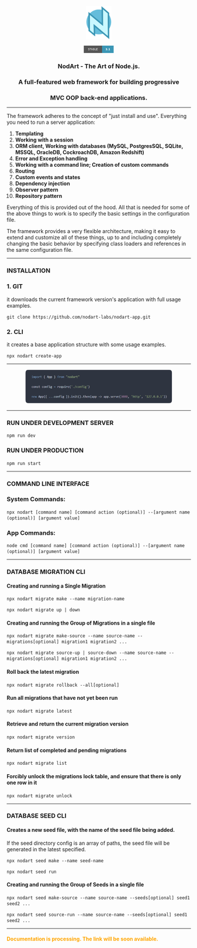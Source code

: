 
<div style="text-align:center">
<img src="sources/img/nodart-logo.svg" width="70">
<p>
<img src="sources/img/badges/stable-3.svg" height="20">
</p>
</div>
<h3 style="text-align: center">NodArt - The Art of Node.js.</h3>
<h3 style="text-align: center"> A full-featured web framework for building progressive</h3>
<h3 style="text-align: center"> MVC OOP back-end applications. </h3>


---


The framework adheres to the concept of "just install and use". 
Everything you need to run a server application:

1. **Templating**
2. **Working with a session**
3. **ORM client, Working with databases (MySQL, PostgresSQL, SQLite, MSSQL, OracleDB, CockroachDB, Amazon Redshift)**
4. **Error and Exception handling**
5. **Working with a command line; Creation of custom commands**
6. **Routing**
7. **Custom events and states**
8. **Dependency injection**
9. **Observer pattern**
10. **Repository pattern**

Everything of this is provided out of the hood. 
All that is needed for some of the above things to work is to specify the basic settings 
in the configuration file. 

The framework provides a very flexible architecture, 
making it easy to extend and customize all of these things, 
up to and including completely changing the basic behavior 
by specifying class loaders and references in the same configuration file.


---


### INSTALLATION

### 1. GIT

it downloads the current framework version's application with full usage examples.

```
git clone https://github.com/nodart-labs/nodart-app.git
```

### 2. CLI

it creates a base application structure with some usage examples.

```
npx nodart create-app
```

---

<div style="text-align:center">
<img src="sources/img/intro.svg" style="max-width: 80%">
</div>

---

### RUN UNDER DEVELOPMENT SERVER
```
npm run dev
```

### RUN UNDER PRODUCTION
```
npm run start
```

---

### COMMAND LINE INTERFACE

### System Commands:
```
npx nodart [command name] [command action (optional)] --[argument name (optional)] [argument value]
```

### App Commands:
```
node cmd [command name] [command action (optional)] --[argument name (optional)] [argument value]
```

---


### DATABASE MIGRATION CLI

#### Creating and running a Single Migration
```
npx nodart migrate make --name migration-name
```
```
npx nodart migrate up | down
```

#### Creating and running the Group of Migrations in a single file
```
npx nodart migrate make-source --name source-name --migrations[optional] migration1 migration2 ...
```
```
npx nodart migrate source-up | source-down --name source-name --migrations[optional] migration1 migration2 ...
```

#### Roll back the latest migration
```
npx nodart migrate rollback --all[optional]
```

#### Run all migrations that have not yet been run
```
npx nodart migrate latest
```

#### Retrieve and return the current migration version
```
npx nodart migrate version
```

#### Return list of completed and pending migrations
```
npx nodart migrate list
```

#### Forcibly unlock the migrations lock table, and ensure that there is only one row in it
```
npx nodart migrate unlock
```

---

### DATABASE SEED CLI

#### Creates a new seed file, with the name of the seed file being added.
If the seed directory config is an array of paths, the seed file will be generated in the latest specified.
```
npx nodart seed make --name seed-name
```
```
npx nodart seed run
```

#### Creating and running the Group of Seeds in a single file
```
npx nodart seed make-source --name source-name --seeds[optional] seed1 seed2 ...
```
```
npx nodart seed source-run --name source-name --seeds[optional] seed1 seed2 ...
```

---

#### <font color=orange>Documentation is processing. The link will be soon available.</font>

